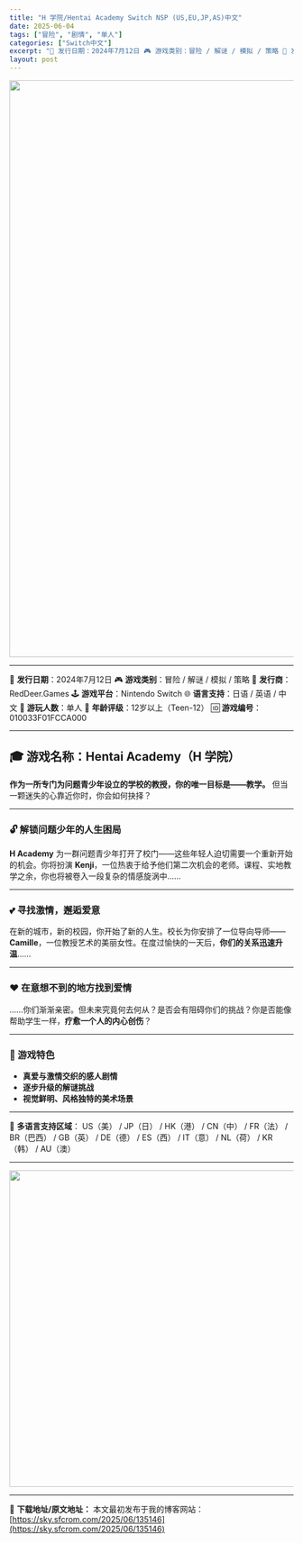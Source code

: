 ```yaml
---
title: "H 学院/Hentai Academy Switch NSP (US,EU,JP,AS)中文"
date: 2025-06-04
tags: ["冒险", "剧情", "单人"]
categories: ["Switch中文"]
excerpt: "📅 发行日期：2024年7月12日 🎮 游戏类别：冒险 / 解谜 / 模拟 / 策略 🏢 发行商：RedDeer.Games 🕹️ 游戏平台：Nintendo Switch 🌐 语言支持：日语 / 英语 / 中文 👥 游玩人数：单人 🔞 年龄评级：12岁以上（Teen-12） 🆔 游戏编号：0100&hellip;"
layout: post
---
```


<img class="aligncenter size-full wp-image-135148" src="https://sky.sfcrom.com/wp-content/uploads/2025/06/2025060402533936.webp" alt="" width="1024" height="1024" />

<hr />

📅 <strong>发行日期</strong>：2024年7月12日
🎮 <strong>游戏类别</strong>：冒险 / 解谜 / 模拟 / 策略
🏢 <strong>发行商</strong>：RedDeer.Games
🕹️ <strong>游戏平台</strong>：Nintendo Switch
🌐 <strong>语言支持</strong>：日语 / 英语 / 中文
👥 <strong>游玩人数</strong>：单人
🔞 <strong>年龄评级</strong>：12岁以上（Teen-12）
🆔 <strong>游戏编号</strong>：010033F01FCCA000

<hr />

<h2>🎓 游戏名称：Hentai Academy（H 学院）</h2>
<strong>作为一所专门为问题青少年设立的学校的教授，你的唯一目标是——教学。</strong>
但当一颗迷失的心靠近你时，你会如何抉择？

<hr />

<h3>🔓 解锁问题少年的人生困局</h3>
<strong>H Academy</strong> 为一群问题青少年打开了校门——这些年轻人迫切需要一个重新开始的机会。你将扮演 <strong>Kenji</strong>，一位热衷于给予他们第二次机会的老师。课程、实地教学之余，你也将被卷入一段复杂的情感旋涡中……

<hr />

<h3>💕 寻找激情，邂逅爱意</h3>
在新的城市，新的校园，你开始了新的人生。校长为你安排了一位导向导师——<strong>Camille</strong>，一位教授艺术的美丽女性。在度过愉快的一天后，<strong>你们的关系迅速升温</strong>……

<hr />

<h3>❤️ 在意想不到的地方找到爱情</h3>
……你们渐渐亲密。但未来究竟何去何从？是否会有阻碍你们的挑战？你是否能像帮助学生一样，<strong>疗愈一个人的内心创伤</strong>？

<hr />

<h3>🌟 游戏特色</h3>
<ul>
 	<li><strong>真爱与激情交织的感人剧情</strong></li>
 	<li><strong>逐步升级的解谜挑战</strong></li>
 	<li><strong>视觉鲜明、风格独特的美术场景</strong></li>
</ul>

<hr />

📛 <strong>多语言支持区域</strong>：
US（美） / JP（日） / HK（港） / CN（中） / FR（法） / BR（巴西） / GB（英） / DE（德） / ES（西） / IT（意） / NL（荷） / KR（韩） / AU（澳）

<hr />

<img class="aligncenter size-full wp-image-135147" src="https://sky.sfcrom.com/wp-content/uploads/2025/06/2025060402530238.webp" alt="" width="1000" height="562" />

---
📖 **下载地址/原文地址：** 本文最初发布于我的博客网站：[https://sky.sfcrom.com/2025/06/135146](https://sky.sfcrom.com/2025/06/135146)
